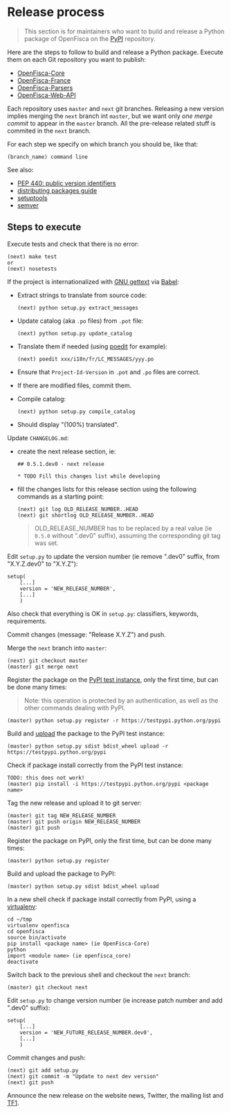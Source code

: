 # Release process

> This section is for maintainers who want to build and release a Python package of OpenFisca
> on the [PyPI](https://pypi.python.org/pypi) repository.

Here are the steps to follow to build and release a Python package.
Execute them on each Git repository you want to publish:
* [OpenFisca-Core](https://github.com/openfisca/openfisca-core)
* [OpenFisca-France](https://github.com/openfisca/openfisca-france)
* [OpenFisca-Parsers](https://github.com/openfisca/openfisca-parsers)
* [OpenFisca-Web-API](https://github.com/openfisca/openfisca-web-api)

Each repository uses `master` and `next` git branches.
Releasing a new version implies merging the `next` branch int `master`, but we want only *one merge commit* to appear in the `master` branch. All the pre-release related stuff is commited in the `next` branch.

For each step we specify on which branch you should be, like that:

    (branch_name) command line

See also:
* [PEP 440: public version identifiers](http://legacy.python.org/dev/peps/pep-0440/#public-version-identifiers)
* [distributing packages guide](https://python-packaging-user-guide.readthedocs.org/en/latest/distributing.html)
* [setuptools](https://pythonhosted.org/setuptools/setuptools.html)
* [semver](http://semver.org/)

## Steps to execute

Execute tests and check that there is no error:

    (next) make test
    or
    (next) nosetests

If the project is internationalized with [GNU gettext](https://www.gnu.org/software/gettext/) via [Babel](http://babel.pocoo.org/):

* Extract strings to translate from source code:

      (next) python setup.py extract_messages

* Update catalog (aka `.po` files) from `.pot` file:

      (next) python setup.py update_catalog

* Translate them if needed (using [poedit](https://poedit.net/) for example):

      (next) poedit xxx/i18n/fr/LC_MESSAGES/yyy.po

* Ensure that `Project-Id-Version` in `.pot` and `.po` files are correct.

* If there are modified files, commit them.

* Compile catalog:

      (next) python setup.py compile_catalog

* Should display "(100%) translated".

Update `CHANGELOG.md`:

* create the next release section, ie:

      ## 0.5.1.dev0 - next release

      * TODO Fill this changes list while developing

* fill the changes lists for this release section using the following commands as a starting point:

  ```
  (next) git log OLD_RELEASE_NUMBER..HEAD
  (next) git shortlog OLD_RELEASE_NUMBER..HEAD
  ```

  > OLD_RELEASE_NUMBER has to be replaced by a real value (ie `0.5.0` without ".dev0" suffix), assuming the corresponding git tag was set.

Edit `setup.py` to update the version number (ie remove ".dev0" suffix, from "X.Y.Z.dev0" to "X.Y.Z"):

```
setup(
    [...]
    version = 'NEW_RELEASE_NUMBER',
    [...]
    )
```

Also check that everything is OK in `setup.py`: classifiers, keywords, requirements.

Commit changes (message: "Release X.Y.Z") and push.

Merge the `next` branch into `master`:

    (next) git checkout master
    (master) git merge next

Register the package on the [PyPI test instance](https://wiki.python.org/moin/TestPyPI), only the first time, but can be done many times:

> Note: this operation is protected by an authentication, as well as the other commands dealing with PyPI.

    (master) python setup.py register -r https://testpypi.python.org/pypi

Build and [upload](https://python-packaging-user-guide.readthedocs.org/en/latest/distributing.html#uploading-your-project-to-pypi) the package to the PyPI test instance:

    (master) python setup.py sdist bdist_wheel upload -r https://testpypi.python.org/pypi

Check if package install correctly from the PyPI test instance:

    TODO: this does not work!
    (master) pip install -i https://testpypi.python.org/pypi <package name>

Tag the new release and upload it to git server:

    (master) git tag NEW_RELEASE_NUMBER
    (master) git push origin NEW_RELEASE_NUMBER
    (master) git push

Register the package on PyPI, only the first time, but can be done many times:

    (master) python setup.py register

Build and upload the package to PyPI:

    (master) python setup.py sdist bdist_wheel upload

In a new shell check if package install correctly from PyPI, using a [virtualenv](https://virtualenv.pypa.io/en/latest/):

    cd ~/tmp
    virtualenv openfisca
    cd openfisca
    source bin/activate
    pip install <package name> (ie OpenFisca-Core)
    python
    import <module name> (ie openfisca_core)
    deactivate

Switch back to the previous shell and checkout the `next` branch:

    (master) git checkout next

Edit `setup.py` to change version number (ie increase patch number and add ".dev0" suffix):

```
setup(
    [...]
    version = 'NEW_FUTURE_RELEASE_NUMBER.dev0',
    [...]
    )
```

Commit changes and push:

    (next) git add setup.py
    (next) git commit -m "Update to next dev version"
    (next) git push

Announce the new release on the website news, Twitter, the mailing list and [TF1](http://www.tf1.fr/).
